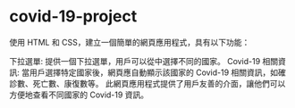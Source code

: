 # covid-19-project
使用 HTML 和 CSS，建立一個簡單的網頁應用程式，具有以下功能：

下拉選單: 提供一個下拉選單，用戶可以從中選擇不同的國家。 Covid-19 相關資訊: 當用戶選擇特定國家後，網頁應自動顯示該國家的 Covid-19 相關資訊，如確診數、死亡數、康復數等。 此網頁應用程式提供了用戶友善的介面，讓他們可以方便地查看不同國家的 Covid-19 資訊。
